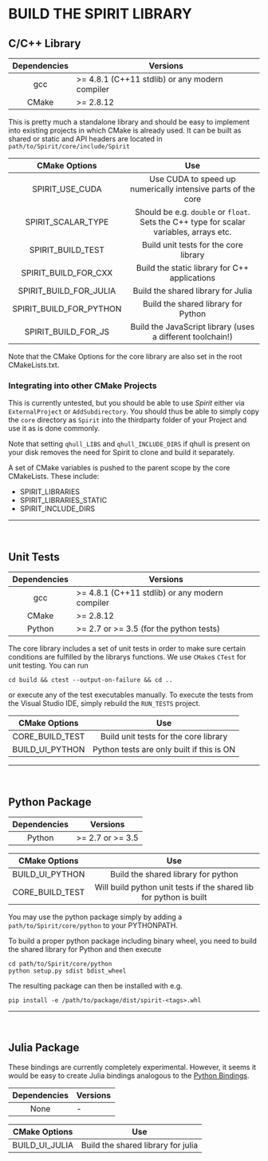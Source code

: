 BUILD THE SPIRIT LIBRARY
========================


C/C++ Library <a name="CPP"></a>
---------------------------------------------

| Dependencies | Versions |
| :----------: | -------- |
| gcc          | >= 4.8.1 (C++11 stdlib) or any modern compiler |
| CMake        | >= 2.8.12 |

This is pretty much a standalone library and should be easy to implement into existing
projects in which CMake is already used.
It can be built as shared or static and API headers are located in
`path/to/Spirit/core/include/Spirit`

|  CMake Options          | Use |
| :---------------------: | :-: |
| SPIRIT_USE_CUDA         | Use CUDA to speed up numerically intensive parts of the core |
| SPIRIT_SCALAR_TYPE      | Should be e.g. `double` or `float`. Sets the C++ type for scalar variables, arrays etc. |
| SPIRIT_BUILD_TEST       | Build unit tests for the core library |
| SPIRIT_BUILD_FOR_CXX    | Build the static library for C++ applications |
| SPIRIT_BUILD_FOR_JULIA  | Build the shared library for Julia |
| SPIRIT_BUILD_FOR_PYTHON | Build the shared library for Python |
| SPIRIT_BUILD_FOR_JS     | Build the JavaScript library (uses a different toolchain!) |


Note that the CMake Options for the core library are also set in the root CMakeLists.txt.

### Integrating into other CMake Projects
This is currently untested, but you should be able to use *Spirit* either via
`ExternalProject` or `AddSubdirectory`.
You should thus be able to simply copy the `core` directory as `Spirit` into
the thirdparty folder of your Project and use it as is done commonly.

Note that setting `qhull_LIBS` and `qhull_INCLUDE_DIRS` if qhull is present on
your disk removes the need for Spirit to clone and build it separately.

A set of CMake variables is pushed to the parent scope by the core CMakeLists.
These include:
- SPIRIT_LIBRARIES
- SPIRIT_LIBRARIES_STATIC
- SPIRIT_INCLUDE_DIRS

---------------------------------------------



&nbsp;



Unit Tests <a name="Tests"></a>
---------------------------------------------

| Dependencies | Versions |
| :----------: | -------- |
| gcc          | >= 4.8.1 (C++11 stdlib) or any modern compiler |
| CMake        | >= 2.8.12 |
| Python       | >= 2.7 or >= 3.5 (for the python tests) |

The core library includes a set of unit tests in order to make sure certain conditions are
fulfilled by the librarys functions.
We use `CMake`s `CTest` for unit testing.
You can run

	cd build && ctest --output-on-failure && cd ..

or execute any of the test executables manually.
To execute the tests from the Visual Studio IDE, simply rebuild the `RUN_TESTS` project.

|  CMake Options   | Use |
| :--------------: | :-: |
| CORE_BUILD_TEST  | Build unit tests for the core library |
| BUILD_UI_PYTHON  | Python tests are only built if this is ON |

---------------------------------------------



&nbsp;



Python Package <a name="Python"></a>
---------------------------------------------

| Dependencies | Versions |
| :----------: | -------- |
| Python       | >= 2.7 or >= 3.5  |

|  CMake Options   | Use |
| :--------------: | :-: |
| BUILD_UI_PYTHON  | Build the shared library for python |
| CORE_BUILD_TEST  | Will build python unit tests if the shared lib for python is built |

You may use the python package simply by adding a `path/to/Spirit/core/python` to your
PYTHONPATH.

To build a proper python package including binary wheel, you need to
build the shared library for Python and then execute

	cd path/to/Spirit/core/python
    python setup.py sdist bdist_wheel

The resulting package can then be installed with e.g.

	pip install -e /path/to/package/dist/spirit-<tags>.whl

---------------------------------------------



&nbsp;



Julia Package <a name="Julia"></a>
---------------------------------------------

These bindings are currently completely experimental.
However, it seems it would be easy to create Julia bindings analogous
to the [Python Bindings](#Python).

| Dependencies | Versions |
| :----------: | -------- |
| None         | -        |

|  CMake Options   | Use |
| :--------------: | :-: |
| BUILD_UI_JULIA  | Build the shared library for julia |